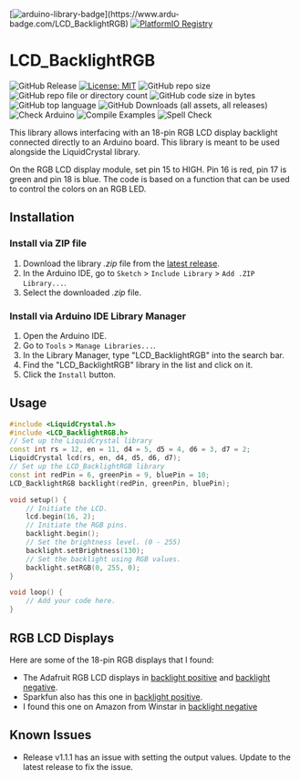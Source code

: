 [![arduino-library-badge](https://www.ardu-badge.com/badge/LCD_BacklightRGB.svg?)](https://www.ardu-badge.com/LCD_BacklightRGB)
[![PlatformIO Registry](https://badges.registry.platformio.org/packages/felixthecat8a/library/LCD_BacklightRGB.svg)](https://registry.platformio.org/libraries/felixthecat8a/LCD_BacklightRGB)

# LCD_BacklightRGB

![GitHub Release](https://img.shields.io/github/v/release/felixthecat8a/LCD_BacklightRGB)
[![License: MIT](https://img.shields.io/github/license/felixthecat8a/LCD_BacklightRGB)](https://opensource.org/licenses/MIT)
![GitHub repo size](https://img.shields.io/github/repo-size/felixthecat8a/LCD_BacklightRGB)
![GitHub repo file or directory count](https://img.shields.io/github/directory-file-count/felixthecat8a/LCD_BacklightRGB)
![GitHub code size in bytes](https://img.shields.io/github/languages/code-size/felixthecat8a/LCD_BacklightRGB)
![GitHub top language](https://img.shields.io/github/languages/top/felixthecat8a/LCD_BacklightRGB)
![GitHub Downloads (all assets, all releases)](https://img.shields.io/github/downloads/felixthecat8a/LCD_BacklightRGB/total)
![Check Arduino](https://github.com/felixthecat8a/LCD_BacklightRGB/actions/workflows/check-arduino.yml/badge.svg)
![Compile Examples](https://github.com/felixthecat8a/LCD_BacklightRGB/actions/workflows/compile-examples.yml/badge.svg)
![Spell Check](https://github.com/felixthecat8a/LCD_BacklightRGB/actions/workflows/spell-check.yml/badge.svg)

This library allows interfacing with an 18-pin RGB LCD display backlight connected directly to an Arduino board. This library is meant to be used alongside the LiquidCrystal library.

On the RGB LCD display module, set pin 15 to HIGH. Pin 16 is red, pin 17 is green and pin 18 is blue. The code is based on a function that can be used to control the colors on an RGB LED.

## Installation

### Install via ZIP file
1. Download the library *.zip* file from the [latest release](https://github.com/felixthecat8a/LCD_BacklightRGB/releases/latest/).
2. In the Arduino IDE, go to `Sketch` > `Include Library` > `Add .ZIP Library...`.
3. Select the downloaded *.zip* file.


### Install via Arduino IDE Library Manager

1. Open the Arduino IDE.
2. Go to `Tools` > `Manage Libraries...`.
3. In the Library Manager, type "LCD_BacklightRGB" into the search bar.
4. Find the "LCD_BacklightRGB" library in the list and click on it.
5. Click the `Install` button.


## Usage

```cpp
#include <LiquidCrystal.h>
#include <LCD_BacklightRGB.h>
// Set up the LiquidCrystal library
const int rs = 12, en = 11, d4 = 5, d5 = 4, d6 = 3, d7 = 2;
LiquidCrystal lcd(rs, en, d4, d5, d6, d7);
// Set up the LCD_BacklightRGB library
const int redPin = 6, greenPin = 9, bluePin = 10;
LCD_BacklightRGB backlight(redPin, greenPin, bluePin);

void setup() {
    // Initiate the LCD.
    lcd.begin(16, 2);
    // Initiate the RGB pins.
    backlight.begin();
    // Set the brightness level. (0 - 255)
    backlight.setBrightness(130);
    // Set the backlight using RGB values.
    backlight.setRGB(0, 255, 0);
}

void loop() {
    // Add your code here.
}
```
## RGB LCD Displays

Here are some of the 18-pin RGB displays that I found:
* The Adafruit RGB LCD displays in  [backlight positive](https://www.adafruit.com/product/398) and [backlight negative](https://www.adafruit.com/product/399).
* Sparkfun also has this one in [backlight positive](https://www.sparkfun.com/products/10862). 
* I found this one on Amazon from Winstar in [backlight negative](https://www.amazon.com/Character-Negative-Backlight-Arduino-projects/dp/B00CRSF37I)

## Known Issues
* Release v1.1.1 has an issue with setting the output values. Update to the latest release to fix the issue.